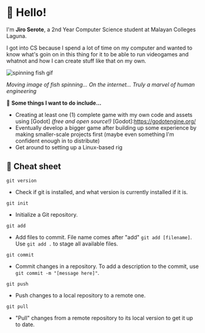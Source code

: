 # 👋 Hello! 
I'm **Jiro Serote**, a 2nd Year Computer Science student at Malayan Colleges Laguna.

I got into CS because I spend a lot of time on my computer and wanted to know what's goin on in this thing for it to be able to run videogames and whatnot and how I can create stuff like that on my own.

![spinning fish gif](https://media1.tenor.com/m/Jiiemy3hCrAAAAAd/fish.gif)

*Moving image of fish spinning...  On the internet... Truly a marvel of human engineering*

📝 **Some things I want to do include...**
- Creating at least one (1) complete game with my own code and assets using [Godot] *(free and open source!)*
[Godot]:https://godotengine.org/
- Eventually develop a bigger game after building up some experience by making smaller-scale projects first (maybe even something I'm confident enough in to distribute)
- Get around to setting up a Linux-based rig

## 📖 Cheat sheet 
`git version`<br>
- Check if git is installed, and what version is currently installed if it is.

`git init`<br>
- Initialize a Git repository.

`git add`<br>
- Add files to commit. File name comes after "add" `git add [filename]`. Use `git add .` to stage all available files.

`git commit`<br>
- Commit changes in a repository. To add a description to the commit, use `git commit -m "[message here]"`.

`git push`<br>
- Push changes to a local repository to a remote one.

`git pull`<br>
- "Pull" changes from a remote repository to its local version to get it up to date.
